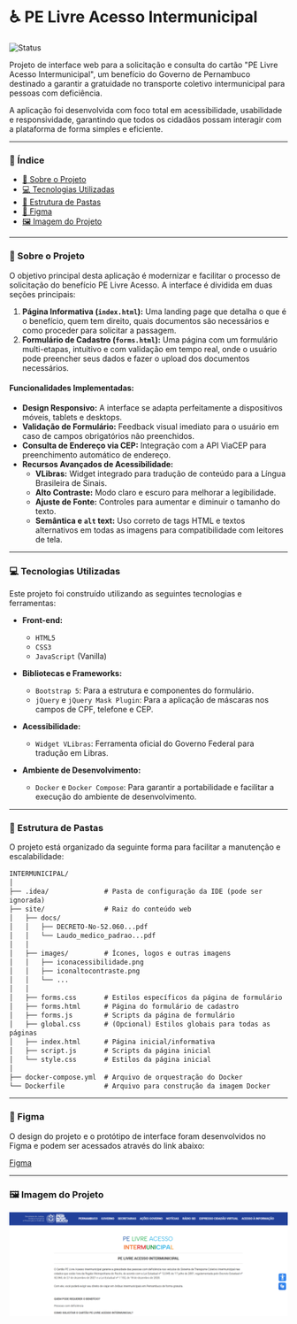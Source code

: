 # ♿ PE Livre Acesso Intermunicipal

![Status](https://img.shields.io/badge/status-em%20desenvolvimento-green)

Projeto de interface web para a solicitação e consulta do cartão "PE Livre Acesso Intermunicipal", um benefício do Governo de Pernambuco destinado a garantir a gratuidade no transporte coletivo intermunicipal para pessoas com deficiência.

A aplicação foi desenvolvida com foco total em acessibilidade, usabilidade e responsividade, garantindo que todos os cidadãos possam interagir com a plataforma de forma simples e eficiente.

---

### 📖 Índice

- [📌 Sobre o Projeto](#-sobre-o-projeto)
- [💻 Tecnologias Utilizadas](#-tecnologias-utilizadas)
- [📂 Estrutura de Pastas](#-estrutura-de-pastas)
- [🎨 Figma](#-figma)
- [🖼️ Imagem do Projeto](#-imagem-do-projeto)

---

### 📌 Sobre o Projeto

O objetivo principal desta aplicação é modernizar e facilitar o processo de solicitação do benefício PE Livre Acesso. A interface é dividida em duas seções principais:

1.  **Página Informativa (`index.html`):** Uma landing page que detalha o que é o benefício, quem tem direito, quais documentos são necessários e como proceder para solicitar a passagem.
2.  **Formulário de Cadastro (`forms.html`):** Uma página com um formulário multi-etapas, intuitivo e com validação em tempo real, onde o usuário pode preencher seus dados e fazer o upload dos documentos necessários.

#### Funcionalidades Implementadas:

- **Design Responsivo:** A interface se adapta perfeitamente a dispositivos móveis, tablets e desktops.
- **Validação de Formulário:** Feedback visual imediato para o usuário em caso de campos obrigatórios não preenchidos.
- **Consulta de Endereço via CEP:** Integração com a API ViaCEP para preenchimento automático de endereço.
- **Recursos Avançados de Acessibilidade:**
  - **VLibras:** Widget integrado para tradução de conteúdo para a Língua Brasileira de Sinais.
  - **Alto Contraste:** Modo claro e escuro para melhorar a legibilidade.
  - **Ajuste de Fonte:** Controles para aumentar e diminuir o tamanho do texto.
  - **Semântica e `alt` text:** Uso correto de tags HTML e textos alternativos em todas as imagens para compatibilidade com leitores de tela.

---

### 💻 Tecnologias Utilizadas

Este projeto foi construído utilizando as seguintes tecnologias e ferramentas:

- **Front-end:**
  - `HTML5`
  - `CSS3`
  - `JavaScript` (Vanilla)

- **Bibliotecas e Frameworks:**
  - `Bootstrap 5`: Para a estrutura e componentes do formulário.
  - `jQuery` e `jQuery Mask Plugin`: Para a aplicação de máscaras nos campos de CPF, telefone e CEP.

- **Acessibilidade:**
  - `Widget VLibras`: Ferramenta oficial do Governo Federal para tradução em Libras.

- **Ambiente de Desenvolvimento:**
  - `Docker` e `Docker Compose`: Para garantir a portabilidade e facilitar a execução do ambiente de desenvolvimento.

---

### 📂 Estrutura de Pastas

O projeto está organizado da seguinte forma para facilitar a manutenção e escalabilidade:

```
INTERMUNICIPAL/
│
├── .idea/              # Pasta de configuração da IDE (pode ser ignorada)
├── site/               # Raiz do conteúdo web
│   ├── docs/
│   │   ├── DECRETO-No-52.060...pdf
│   │   └── Laudo_medico_padrao...pdf
│   │
│   ├── images/         # Ícones, logos e outras imagens
│   │   ├── iconacessibilidade.png
│   │   ├── iconaltocontraste.png
│   │   └── ...
│   │
│   ├── forms.css       # Estilos específicos da página de formulário
│   ├── forms.html      # Página do formulário de cadastro
│   ├── forms.js        # Scripts da página de formulário
│   ├── global.css      # (Opcional) Estilos globais para todas as páginas
│   ├── index.html      # Página inicial/informativa
│   ├── script.js       # Scripts da página inicial
│   └── style.css       # Estilos da página inicial
│
├── docker-compose.yml  # Arquivo de orquestração do Docker
└── Dockerfile          # Arquivo para construção da imagem Docker
```

---

### 🎨 Figma

O design do projeto e o protótipo de interface foram desenvolvidos no Figma e podem ser acessados através do link abaixo:

[Figma](https://www.figma.com/design/P49jEZJYNC7liAEfEm8fpd/SISTEMAS-SJDHPV?node-id=14-5&t=HGv3eGttDJieoxoD-1)

---

### 🖼️ Imagem do Projeto

![Demonstração do Projeto](imgproject.png)
